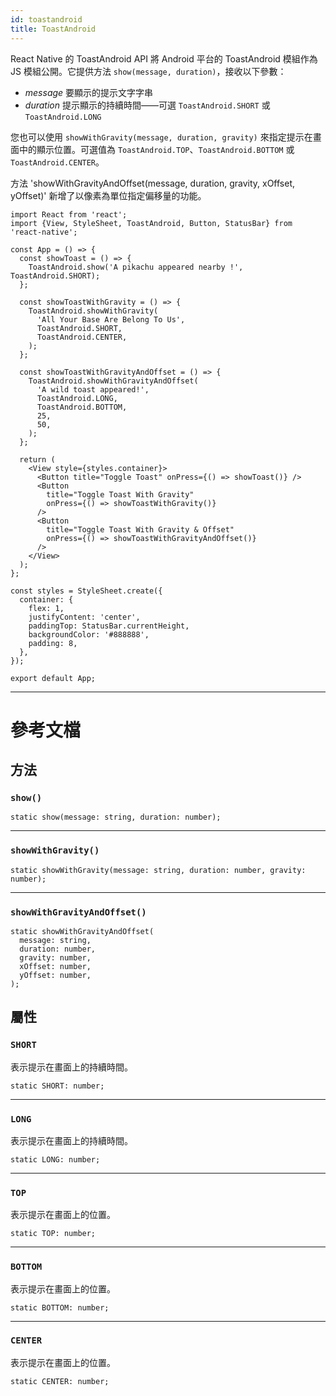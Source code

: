 ```yaml
---
id: toastandroid
title: ToastAndroid
---
```


React Native 的 ToastAndroid API 將 Android 平台的 ToastAndroid 模組作為 JS 模組公開。它提供方法 `show(message, duration)`，接收以下參數：

- _message_ 要顯示的提示文字字串
- _duration_ 提示顯示的持續時間——可選 `ToastAndroid.SHORT` 或 `ToastAndroid.LONG`

您也可以使用 `showWithGravity(message, duration, gravity)` 來指定提示在畫面中的顯示位置。可選值為 `ToastAndroid.TOP`、`ToastAndroid.BOTTOM` 或 `ToastAndroid.CENTER`。

方法 'showWithGravityAndOffset(message, duration, gravity, xOffset, yOffset)' 新增了以像素為單位指定偏移量的功能。

```SnackPlayer name=Toast%20Android%20API%20Example&supportedPlatforms=android
import React from 'react';
import {View, StyleSheet, ToastAndroid, Button, StatusBar} from 'react-native';

const App = () => {
  const showToast = () => {
    ToastAndroid.show('A pikachu appeared nearby !', ToastAndroid.SHORT);
  };

  const showToastWithGravity = () => {
    ToastAndroid.showWithGravity(
      'All Your Base Are Belong To Us',
      ToastAndroid.SHORT,
      ToastAndroid.CENTER,
    );
  };

  const showToastWithGravityAndOffset = () => {
    ToastAndroid.showWithGravityAndOffset(
      'A wild toast appeared!',
      ToastAndroid.LONG,
      ToastAndroid.BOTTOM,
      25,
      50,
    );
  };

  return (
    <View style={styles.container}>
      <Button title="Toggle Toast" onPress={() => showToast()} />
      <Button
        title="Toggle Toast With Gravity"
        onPress={() => showToastWithGravity()}
      />
      <Button
        title="Toggle Toast With Gravity & Offset"
        onPress={() => showToastWithGravityAndOffset()}
      />
    </View>
  );
};

const styles = StyleSheet.create({
  container: {
    flex: 1,
    justifyContent: 'center',
    paddingTop: StatusBar.currentHeight,
    backgroundColor: '#888888',
    padding: 8,
  },
});

export default App;
```

---

# 參考文檔

## 方法

### `show()`

```tsx
static show(message: string, duration: number);
```

---

### `showWithGravity()`

```tsx
static showWithGravity(message: string, duration: number, gravity: number);
```

---

### `showWithGravityAndOffset()`

```tsx
static showWithGravityAndOffset(
  message: string,
  duration: number,
  gravity: number,
  xOffset: number,
  yOffset: number,
);
```

## 屬性

### `SHORT`

表示提示在畫面上的持續時間。

```tsx
static SHORT: number;
```

---

### `LONG`

表示提示在畫面上的持續時間。

```tsx
static LONG: number;
```

---

### `TOP`

表示提示在畫面上的位置。

```tsx
static TOP: number;
```

---

### `BOTTOM`

表示提示在畫面上的位置。

```tsx
static BOTTOM: number;
```

---

### `CENTER`

表示提示在畫面上的位置。

```tsx
static CENTER: number;
```